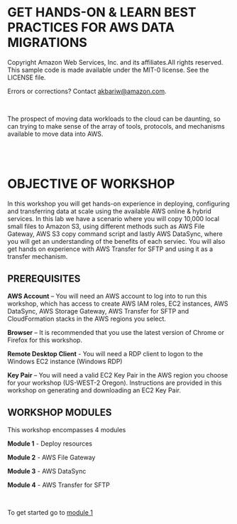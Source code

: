 GET HANDS-ON & LEARN BEST PRACTICES FOR AWS DATA MIGRATIONS<br>
=======================================================================

Copyright Amazon Web Services, Inc. and its affiliates.All rights reserved. This sample code is made available under the MIT-0 license. See the LICENSE file.

Errors or corrections? Contact akbariw@amazon.com.


<br>
 
The prospect of moving data workloads to the cloud can be daunting, so can
trying to make sense of the array of tools, protocols, and mechanisms available
to move data into AWS.  

<br/><br/>

OBJECTIVE OF WORKSHOP
===================== 
In this workshop you will get hands-on experience in deploying, configuring and
transferring data at scale using the available AWS online & hybrid services. 
In this lab we have a scenario where you will copy 10,000 local small files to Amazon S3,
using different methods such as AWS File Gateway, AWS S3 copy command script and lastly
AWS DataSync, where you will get an understanding of the benefits of each serviec. 
You will also get hands on experience with AWS Transfer for SFTP and using it as a transfer mechanism.



**PREREQUISITES** 
--------------------------------

**AWS Account** – You will need an AWS account to log into to run this workshop, which has access to 
create AWS IAM roles, EC2 instances, AWS DataSync, AWS Storage Gateway, AWS Transfer for SFTP and CloudFormation stacks in the AWS regions you select.

**Browser** – It is recommended that you use the latest version of Chrome or
Firefox for this workshop.

**Remote Desktop Client** - You will need a RDP client to logon to the Windows
EC2 instance (Windows RDP)

**Key Pair** – You will need a valid EC2 Key Pair in the AWS region you choose
for your workshop (US-WEST-2 Oregon). Instructions are provided in this workshop
on generating and downloading an EC2 Key Pair.



**WORKSHOP MODULES**
--------------------

This workshop encompasses 4 modules

**Module 1** - Deploy resources

**Module 2** - AWS File Gateway

**Module 3** - AWS DataSync

**Module 4** - AWS Transfer for SFTP


<br>

To get started go to [module 1](/module1/README.md)
